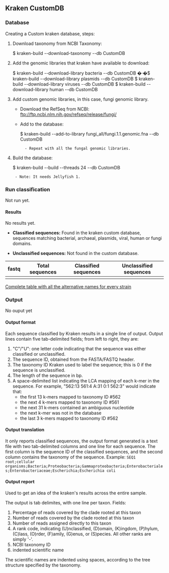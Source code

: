 ## Kraken CustomDB

### Database
Creating a Custom kraken database, steps:

1. Download taxonomy from NCBI Taxonomy:

	$ kraken-build --download-taxonomy --db CustomDB

2. Add the genomic libraries that kraken have available to download:

	$ kraken-build --download-library bacteria --db CustomDB
	�·�$ kraken-build --download-library plasmids --db CustomDB
	$ kraken-build --download-library viruses --db CustomDB
	$ kraken-build --download-library human --db CustomDB

3. Add custom genomic libraries, in this case, fungi genomic library.

	- Download the RefSeq from NCBI: ftp://ftp.ncbi.nlm.nih.gov/refseq/release/fungi/

	- Add to the database:

		$ kraken-build --add-to-library fungi_all/fungi.1.1.genomic.fna --db CustomDB

			- Repeat with all the fungal genomic libraries. 

4. Build the database:

	$ kraken-build --build --threads 24 --db CustomDB

		- Note: It needs Jellyfish 1. 


### Run classification

Not run yet. 

#### Results

No results yet.

- **Classified sequences:** Found in the kraken custom database, sequences matching bacterial, archaeal, plasmids, viral, human or fungi domains.

- **Unclassified sequences:** Not found in the custom database.  

| fastq      | Total sequences | Classified sequences | Unclassified sequences |
|------------|-----------------|----------------------|------------------------| 
|            |                 |		      |			       |	
[Complete table with all the alternative names for every strain](https://github.com/The-Bioinformatics-Group/Debaryomyces_hansenii/blob/master/Work_files/Strains.md)

### Output

No ouput yet

#### Output format

Each sequence classified by Kraken results in a single line of output. Output lines contain five tab-delimited fields; from left to right, they are:

1. "C"/"U": one letter code indicating that the sequence was either classified or unclassified.
2. The sequence ID, obtained from the FASTA/FASTQ header.
3. The taxonomy ID Kraken used to label the sequence; this is 0 if the sequence is unclassified.
4. The length of the sequence in bp.
5. A space-delimited list indicating the LCA mapping of each k-mer in the sequence. For example, "562:13 561:4 A:31 0:1 562:3" would indicate that:
	- the first 13 k-mers mapped to taxonomy ID #562
	- the next 4 k-mers mapped to taxonomy ID #561
	- the next 31 k-mers contained an ambiguous nucleotide
	- the next k-mer was not in the database
	- the last 3 k-mers mapped to taxonomy ID #562

#### Output translation

It only reports classified sequences, the output format generated is a text file with two tab-delimited columns and one line for each sequence. The first column is the sequence ID of the classified sequences, and the second column contains the taxonomy of the sequence. Example: `SEQ1  root;cellular organisms;Bacteria;Proteobacteria;Gammaproteobacteria;Enterobacteriales;Enterobacteriaceae;Escherichia;Escherichia coli`

	
#### Output report

Used to get an idea of the kraken's results across the entire sample.

The output is tab delimites, with one line per taxon. Fields:

1. Percentage of reads covered by the clade rooted at this taxon
2. Number of reads covered by the clade rooted at this taxon
3. Number of reads assigned directly to this taxon
4. A rank code, indicating (U)nclassified, (D)omain, (K)ingdom, (P)hylum, (C)lass, (O)rder, (F)amily, (G)enus, or (S)pecies. All other ranks are simply '-'.
5. NCBI taxonomy ID 
6. indented scientific name

The scientific names are indented using spaces, according to the tree structure specified by the taxonomy.
